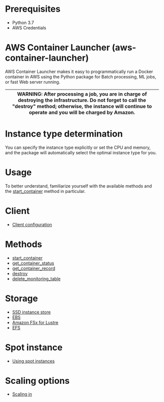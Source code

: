 # Prerequisites

* Python 3.7
* AWS Credentials

# AWS Container Launcher (aws-container-launcher)

AWS Container Launcher makes it easy to programmatically run a Docker container in AWS using the Python package for Batch processing, ML jobs, or fast Web server running.

| WARNING: After processing a job, you are in charge of destroying the infrastructure. Do not forget to call the "destroy" method; otherwise, the instance will continue to operate and you will be charged by Amazon. |
|----------------------------------------------------------------------------------------------------------------------------------------------------------------------------------------------------------------------|


# Instance type determination

You can specify the instance type explicitly or set the CPU and memory, and the package will automatically select the optimal instance type for you.

# Usage

To better understand, familiarize yourself with the available methods and the [start_container](https://github.com/kankou-aliaksei/aws-container-launcher/blob/main/doc/method/START_CONTAINER.MD) method in particular.

# Client

* [Client configuration](https://github.com/kankou-aliaksei/aws-container-launcher/blob/main/doc/client/CONFIGURATION.MD)

# Methods

* [start_container](https://github.com/kankou-aliaksei/aws-container-launcher/blob/main/doc/method/START_CONTAINER.MD)
* [get_container_status](https://github.com/kankou-aliaksei/aws-container-launcher/blob/main/doc/method/GET_CONTAINER_STATUS.MD)
* [get_container_record](https://github.com/kankou-aliaksei/aws-container-launcher/blob/main/doc/method/GET_CONTAINER_RECORD.MD)
* [destroy](https://github.com/kankou-aliaksei/aws-container-launcher/blob/main/doc/method/DESTROY.MD)
* [delete_monitoring_table](https://github.com/kankou-aliaksei/aws-container-launcher/blob/main/doc/method/DELETE_MONITORING_TABLE.MD)

# Storage

* [SSD instance store](https://github.com/kankou-aliaksei/aws-container-launcher/blob/main/doc/storage/SSD.MD)
* [EBS](https://github.com/kankou-aliaksei/aws-container-launcher/blob/main/doc/storage/EBS.MD)
* [Amazon FSx for Lustre](https://github.com/kankou-aliaksei/aws-container-launcher/blob/main/doc/storage/FSX.MD)
* [EFS](https://github.com/kankou-aliaksei/aws-container-launcher/blob/main/doc/storage/EFS.MD)

# Spot instance

* [Using spot instances](https://github.com/kankou-aliaksei/aws-container-launcher/blob/main/doc/SPOT_INSTANCE.MD)

# Scaling options

* [Scaling in](https://github.com/kankou-aliaksei/aws-container-launcher/blob/main/doc/scaling/SCALING_IN.MD)
